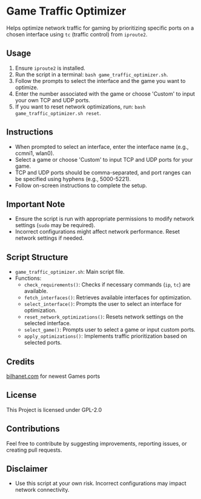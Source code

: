 # Game Traffic Optimizer

Helps optimize network traffic for gaming by prioritizing specific ports on a chosen interface using `tc` (traffic control) from `iproute2`.

## Usage

1. Ensure `iproute2` is installed.
2. Run the script in a terminal: `bash game_traffic_optimizer.sh`.
3. Follow the prompts to select the interface and the game you want to optimize.
4. Enter the number associated with the game or choose 'Custom' to input your own TCP and UDP ports.
5. If you want to reset network optimizations, run: `bash game_traffic_optimizer.sh reset`.

## Instructions

- When prompted to select an interface, enter the interface name (e.g., ccmni1, wlan0).
- Select a game or choose 'Custom' to input TCP and UDP ports for your game.
- TCP and UDP ports should be comma-separated, and port ranges can be specified using hyphens (e.g., 5000-5221).
- Follow on-screen instructions to complete the setup.

## Important Note

- Ensure the script is run with appropriate permissions to modify network settings (`sudo` may be required).
- Incorrect configurations might affect network performance. Reset network settings if needed.

## Script Structure

- `game_traffic_optimizer.sh`: Main script file.
- Functions:
  - `check_requirements()`: Checks if necessary commands (`ip`, `tc`) are available.
  - `fetch_interfaces()`: Retrieves available interfaces for optimization.
  - `select_interface()`: Prompts the user to select an interface for optimization.
  - `reset_network_optimizations()`: Resets network settings on the selected interface.
  - `select_game()`: Prompts user to select a game or input custom ports.
  - `apply_optimizations()`: Implements traffic prioritization based on selected ports.
  
## Credits
[bilhanet.com](https://bilhanet.com/daftar-port-game-online-untuk-mikrotik-firewall/) for newest Games ports

## License
This Project is licensed under GPL-2.0

## Contributions

Feel free to contribute by suggesting improvements, reporting issues, or creating pull requests.

## Disclaimer

- Use this script at your own risk. Incorrect configurations may impact network connectivity.